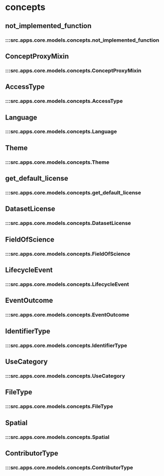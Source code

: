 # concepts

## not_implemented_function

### :::src.apps.core.models.concepts.not_implemented_function

## ConceptProxyMixin

### :::src.apps.core.models.concepts.ConceptProxyMixin

## AccessType

### :::src.apps.core.models.concepts.AccessType

## Language

### :::src.apps.core.models.concepts.Language

## Theme

### :::src.apps.core.models.concepts.Theme

## get_default_license

### :::src.apps.core.models.concepts.get_default_license

## DatasetLicense

### :::src.apps.core.models.concepts.DatasetLicense

## FieldOfScience

### :::src.apps.core.models.concepts.FieldOfScience

## LifecycleEvent

### :::src.apps.core.models.concepts.LifecycleEvent

## EventOutcome

### :::src.apps.core.models.concepts.EventOutcome

## IdentifierType

### :::src.apps.core.models.concepts.IdentifierType

## UseCategory

### :::src.apps.core.models.concepts.UseCategory

## FileType

### :::src.apps.core.models.concepts.FileType

## Spatial

### :::src.apps.core.models.concepts.Spatial

## ContributorType

### :::src.apps.core.models.concepts.ContributorType

